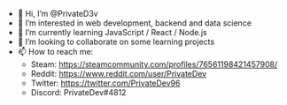 - 👋 Hi, I’m @PrivateD3v
- 👀 I’m interested in web development, backend and data science
- 🌱 I’m currently learning JavaScript / React / Node.js
- 💞️ I’m looking to collaborate on some learning projects
- 📫 How to reach me:
  - Steam: https://steamcommunity.com/profiles/76561198421457908/
  - Reddit: https://www.reddit.com/user/PrivateDev
  - Twitter: https://twitter.com/PrivateDev96
  - Discord: PrivateDev#4812

<!---
PrivateD3v/PrivateD3v is a ✨ special ✨ repository because its `README.md` (this file) appears on your GitHub profile.
You can click the Preview link to take a look at your changes.
--->
